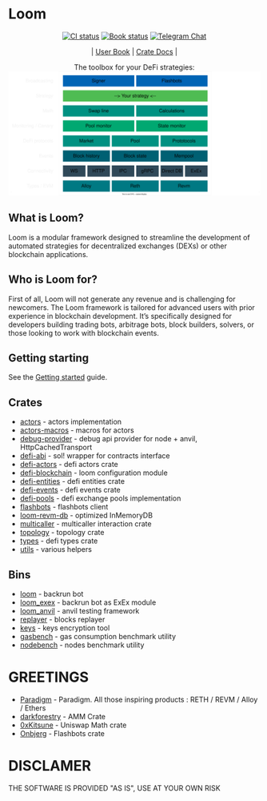 # Loom

<div align="center">

[![CI status](https://github.com/dexloom/loom/workflows/Loom/badge.svg)][gh-loom]
[![Book status](https://github.com/dexloom/loom/workflows/Book/badge.svg)][gh-book]
[![Telegram Chat][tg-badge]][tg-url]

| [User Book](https://dexloom.github.io/loom/)
| [Crate Docs](https://dexloom.github.io/loom/docs/) |

[gh-loom]: https://github.com/dexloom/loom/actions/workflows/ci.yml
[gh-book]: https://github.com/dexloom/loom/actions/workflows/book.yml
[tg-badge]: https://img.shields.io/badge/telegram-dexloom_com-2CA5E0?style=plastic&logo=telegram
[tg-url]: https://t.me/dexloom_com

The toolbox for your DeFi strategies:
![Loom components](book/images/loom_components.svg)

</div>

## What is Loom?

Loom is a modular framework designed to streamline the development of automated strategies for decentralized exchanges (DEXs) or other blockchain applications.

## Who is Loom for?

First of all, Loom will not generate any revenue and is challenging for newcomers. The Loom framework is tailored for advanced users with prior experience in blockchain development. It’s specifically designed for developers building trading bots, arbitrage bots, block builders, solvers, or those looking to work with blockchain events.

## Getting starting

See the [Getting started](https://dexloom.github.io/loom/getting_started.html) guide.


## Crates

- [actors](./crates/actors) - actors implementation
- [actors-macros](./crates/actors-macros) - macros for actors
- [debug-provider](./crates/debug-provider) - debug api provider for node + anvil, HttpCachedTransport
- [defi-abi](./crates/defi-abi) - sol! wrapper for contracts interface
- [defi-actors](./crates/defi-actors) - defi actors crate
- [defi-blockchain](./crates/defi-blockchain) - loom configuration module
- [defi-entities](./crates/defi-entities) - defi entities crate
- [defi-events](./crates/defi-events) - defi events crate
- [defi-pools](./crates/defi-pools) - defi exchange pools implementation
- [flashbots](./crates/flashbots) - flashbots client
- [loom-revm-db](./crates/loom-revm-db) - optimized InMemoryDB
- [multicaller](./crates/multicaller) - multicaller interaction crate
- [topology](./crates/topology) - topology crate
- [types](./crates/types) - defi types crate
- [utils](./crates/utils) - various helpers

## Bins

- [loom](./bin/loom_backrun) - backrun bot
- [loom_exex](./bin/loom_exex) - backrun bot as ExEx module
- [loom_anvil](./bin/loom_anvil) - anvil testing framework
- [replayer](./bin/replayer) - blocks replayer
- [keys](./bin/keys) - keys encryption tool
- [gasbench](./bin/gasbench) - gas consumption benchmark utility
- [nodebench](./bin/nodebench) - nodes benchmark utility


# GREETINGS

- [Paradigm](https://github.com/paradigmxyz) - Paradigm. All those inspiring products : RETH / REVM / Alloy / Ethers
- [darkforestry](https://github.com/darkforestry/amms-rs) - AMM Crate
- [0xKitsune](https://github.com/0xKitsune) - Uniswap Math crate
- [Onbjerg](https://github.com/onbjerg) - Flashbots crate

# DISCLAMER

THE SOFTWARE IS PROVIDED "AS IS", USE AT YOUR OWN RISK
